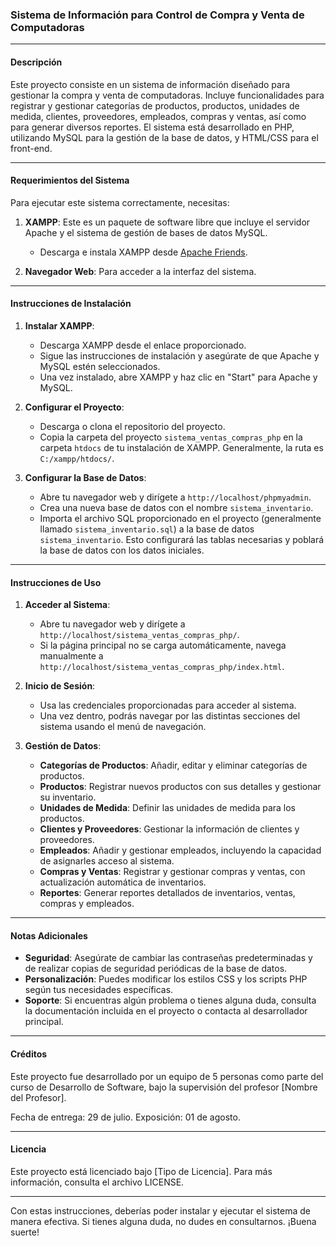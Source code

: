 ### Sistema de Información para Control de Compra y Venta de Computadoras

---

#### Descripción

Este proyecto consiste en un sistema de información diseñado para gestionar la compra y venta de computadoras. Incluye funcionalidades para registrar y gestionar categorías de productos, productos, unidades de medida, clientes, proveedores, empleados, compras y ventas, así como para generar diversos reportes. El sistema está desarrollado en PHP, utilizando MySQL para la gestión de la base de datos, y HTML/CSS para el front-end.

---

#### Requerimientos del Sistema

Para ejecutar este sistema correctamente, necesitas:

1. **XAMPP**: Este es un paquete de software libre que incluye el servidor Apache y el sistema de gestión de bases de datos MySQL.
   
   - Descarga e instala XAMPP desde [Apache Friends](https://www.apachefriends.org/index.html).

2. **Navegador Web**: Para acceder a la interfaz del sistema.

---

#### Instrucciones de Instalación

1. **Instalar XAMPP**:
   - Descarga XAMPP desde el enlace proporcionado.
   - Sigue las instrucciones de instalación y asegúrate de que Apache y MySQL estén seleccionados.
   - Una vez instalado, abre XAMPP y haz clic en "Start" para Apache y MySQL.

2. **Configurar el Proyecto**:
   - Descarga o clona el repositorio del proyecto.
   - Copia la carpeta del proyecto `sistema_ventas_compras_php` en la carpeta `htdocs` de tu instalación de XAMPP. Generalmente, la ruta es `C:/xampp/htdocs/`.

3. **Configurar la Base de Datos**:
   - Abre tu navegador web y dirígete a `http://localhost/phpmyadmin`.
   - Crea una nueva base de datos con el nombre `sistema_inventario`.
   - Importa el archivo SQL proporcionado en el proyecto (generalmente llamado `sistema_inventario.sql`) a la base de datos `sistema_inventario`. Esto configurará las tablas necesarias y poblará la base de datos con los datos iniciales.

---

#### Instrucciones de Uso

1. **Acceder al Sistema**:
   - Abre tu navegador web y dirígete a `http://localhost/sistema_ventas_compras_php/`.
   - Si la página principal no se carga automáticamente, navega manualmente a `http://localhost/sistema_ventas_compras_php/index.html`.

2. **Inicio de Sesión**:
   - Usa las credenciales proporcionadas para acceder al sistema.
   - Una vez dentro, podrás navegar por las distintas secciones del sistema usando el menú de navegación.

3. **Gestión de Datos**:
   - **Categorías de Productos**: Añadir, editar y eliminar categorías de productos.
   - **Productos**: Registrar nuevos productos con sus detalles y gestionar su inventario.
   - **Unidades de Medida**: Definir las unidades de medida para los productos.
   - **Clientes y Proveedores**: Gestionar la información de clientes y proveedores.
   - **Empleados**: Añadir y gestionar empleados, incluyendo la capacidad de asignarles acceso al sistema.
   - **Compras y Ventas**: Registrar y gestionar compras y ventas, con actualización automática de inventarios.
   - **Reportes**: Generar reportes detallados de inventarios, ventas, compras y empleados.

---

#### Notas Adicionales

- **Seguridad**: Asegúrate de cambiar las contraseñas predeterminadas y de realizar copias de seguridad periódicas de la base de datos.
- **Personalización**: Puedes modificar los estilos CSS y los scripts PHP según tus necesidades específicas.
- **Soporte**: Si encuentras algún problema o tienes alguna duda, consulta la documentación incluida en el proyecto o contacta al desarrollador principal.

---

#### Créditos

Este proyecto fue desarrollado por un equipo de 5 personas como parte del curso de Desarrollo de Software, bajo la supervisión del profesor [Nombre del Profesor]. 

Fecha de entrega: 29 de julio. Exposición: 01 de agosto.

---

#### Licencia

Este proyecto está licenciado bajo [Tipo de Licencia]. Para más información, consulta el archivo LICENSE.

---

Con estas instrucciones, deberías poder instalar y ejecutar el sistema de manera efectiva. Si tienes alguna duda, no dudes en consultarnos. ¡Buena suerte!
